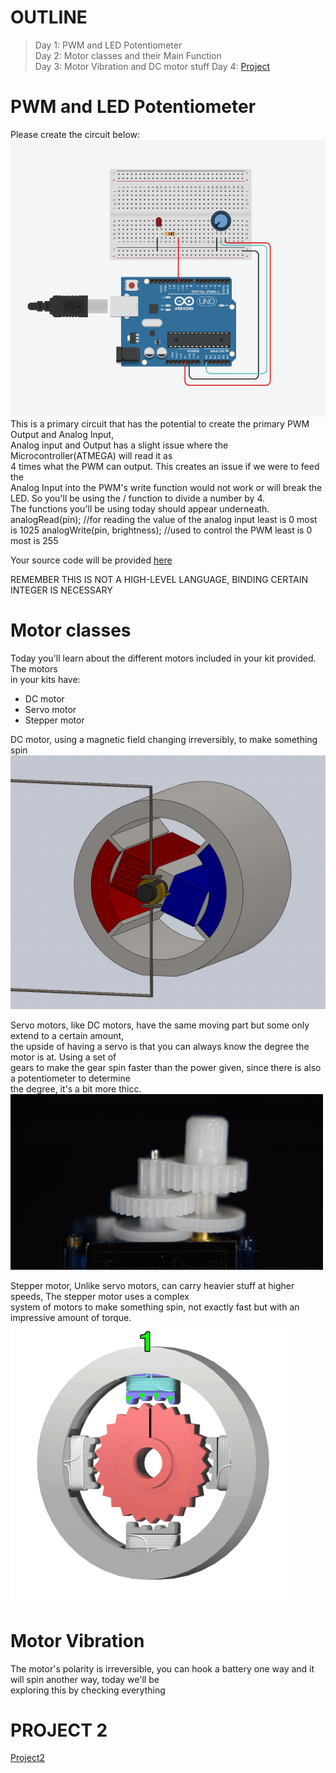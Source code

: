 # OUTLINE  
> Day 1: PWM and LED Potentiometer  
> Day 2: Motor classes and their Main Function  
> Day 3: Motor Vibration and DC motor stuff
> Day 4: [Project](project2files/project2.md)  

# PWM and LED Potentiometer  
Please create the circuit below:
![d1Circurit](Images/d1.png)  
This is a primary circuit that has the potential to create the primary PWM Output and Analog Input,  
Analog input and Output has a slight issue where the Microcontroller(ATMEGA) will read it as  
4 times what the PWM can output. This creates an issue if we were to feed the  
Analog Input into the PWM's write function would not work or will break the LED. So you'll
be using the / function to divide a number by 4.  
The functions you'll be using today should appear underneath.  
    analogRead(pin); //for reading the value of the analog input least is 0 most is 1025
    analogWrite(pin, brightness); //used to control the PWM least is 0 most is 255

Your source code will be provided [here](d1.ino)  

REMEMBER THIS IS NOT A HIGH-LEVEL LANGUAGE, BINDING CERTAIN INTEGER IS NECESSARY

# Motor classes  
Today you'll learn about the different motors included in your kit provided. The motors  
in your kits have:  
 * DC motor  
 * Servo motor  
 * Stepper motor

DC motor, using a magnetic field changing irreversibly, to make something spin
![DCMotor](Images/8pdM.gif)  

Servo motors, like DC motors, have the same moving part but some only extend to a certain amount,  
the upside of having a servo is that you can always know the degree the motor is at. Using a set of  
gears to make the gear spin faster than the power given, since there is also a potentiometer to determine  
the degree, it's a bit more thicc.  
![ServoMotor](Images/SG90_gear_exposed.gif)  

Stepper motor, Unlike servo motors, can carry heavier stuff at higher speeds, The stepper motor uses a complex  
system of motors to make something spin, not exactly fast but with an impressive amount of torque.  
![StepperMotor](Images/StepperMotor.gif)  

# Motor Vibration  
The motor's polarity is irreversible, you can hook a battery one way and it will spin another way, today we'll be  
exploring this by checking everything  

# PROJECT 2  
[Project2](project2files/project2.md)  

